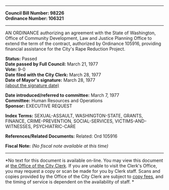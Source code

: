* * * * *  
  
**Council Bill Number: [](#h0)[](#h2)98226**   
**Ordinance Number: 106321**  
  
* * * * *  
  
AN ORDINANCE authorizing an agreement with the State of Washington, Office of Community Development, Law and Justice Planning Office to extend the term of the contract, authorized by Ordinance 105916, providing financial assistance for the City's Rape Reduction Project.  
  
**Status:** Passed   
**Date passed by Full Council:** March 21, 1977   
**Vote:** 9-0   
**Date filed with the City Clerk:** March 28, 1977   
**Date of Mayor's signature:** March 28, 1977   
[(about the signature date)](/~public/approvaldate.htm)   
  
  
**Date introduced/referred to committee:** March 7, 1977   
**Committee:** Human Resources and Operations   
**Sponsor:** EXECUTIVE REQUEST   
  
**Index Terms:** SEXUAL-ASSAULT, WASHINGTON-STATE, GRANTS, FINANCE, CRIME-PREVENTION, SOCIAL-SERVICES, VICTIMS-AND-WITNESSES, PSYCHIATRIC-CARE  
  
**References/Related Documents:** Related: Ord 105916  
  
**Fiscal Note:** *(No fiscal note available at this time)*  
  
* * * * *  
  
*No text for this document is available on-line. You may view this document at [the Office of the City Clerk](http://www.seattle.gov/leg/clerk/contactUs.htm). If you are unable to visit the Clerk's Office, you may request a copy or scan be made for you by Clerk staff. Scans and copies provided by the Office of the City Clerk are subject to [copy fees](http://clerk.seattle.gov/~public/clerkfees.htm), and the timing of service is dependent on the availability of staff. *  
  
  
